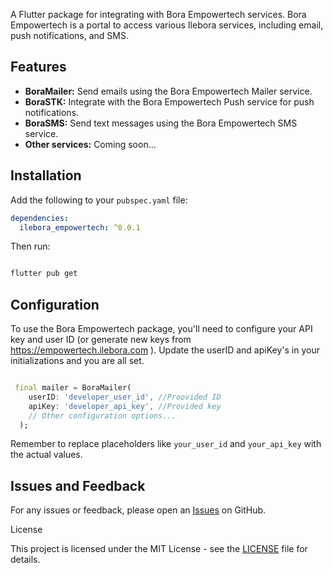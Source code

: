 A Flutter package for integrating with Bora Empowertech services. Bora Empowertech is a portal to access various Ilebora services, including email, push notifications, and SMS.

## Features

- **BoraMailer:** Send emails using the Bora Empowertech Mailer service.
- **BoraSTK:** Integrate with the Bora Empowertech Push service for push notifications.
- **BoraSMS:** Send text messages using the Bora Empowertech SMS service.
- **Other services:** Coming soon...

## Installation

Add the following to your `pubspec.yaml` file:

```yaml
dependencies:
  ilebora_empowertech: ^0.0.1
```

Then run:

```bash

flutter pub get

```

## Configuration

To use the Bora Empowertech package, you'll need to configure your API key and user ID (or generate new keys from https://empowertech.ilebora.com ). Update the userID and apiKey's in your initializations and you are all set. 

```dart

 final mailer = BoraMailer(
    userID: 'developer_user_id', //Proovided ID
    apiKey: 'developer_api_key', //Provided key
    // Other configuration options...
  );
```

Remember to replace placeholders like `your_user_id` and `your_api_key` with the actual values.

## Issues and Feedback

For any issues or feedback, please open an [Issues](https://github.com/ILEBORA/ilebora-empowertech/issues) on GitHub.

License

This project is licensed under the MIT License - see the [LICENSE](https://chat.openai.com/c/LICENSE) file for details.